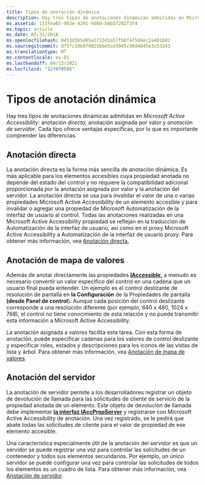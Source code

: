 ```yaml
---
title: Tipos de anotación dinámica
description: Hay tres tipos de anotaciones dinámicas admitidas en Microsoft Active Accessibility anotación directa, anotación asignada por valor y anotación de servidor. Cada tipo ofrece ventajas específicas, por lo que es importante comprender las diferencias.
ms.assetid: 113fea65-982e-4291-9d60-bbb57282f3f4
ms.topic: article
ms.date: 05/31/2018
ms.openlocfilehash: 0453d3b5d05e2713d1a57fb0f475d4ec2a481b02
ms.sourcegitcommit: d75fc10b9f0825bbe5ce5045c90d4045e3c53243
ms.translationtype: MT
ms.contentlocale: es-ES
ms.lasthandoff: 09/13/2021
ms.locfileid: "127070595"
---
```

# <a name="types-of-dynamic-annotation"></a>Tipos de anotación dinámica

Hay tres tipos de anotaciones dinámicas admitidas en *Microsoft Active Accessibility:* anotación *directa,* anotación asignada por valor y *anotación de servidor*. Cada tipo ofrece ventajas específicas, por lo que es importante comprender las diferencias.

## <a name="direct-annotation"></a>Anotación directa

La anotación directa es la forma más sencilla de anotación dinámica. Es más aplicable para los elementos accesibles cuya propiedad anotada no depende del estado del control y no requiere la compatibilidad adicional proporcionada por la anotación asignada por valor y la anotación del servidor. La anotación directa se usa para invalidar el valor de una o varias propiedades Microsoft Active Accessibility de un elemento accesible y para invalidar o agregar una propiedad de Microsoft Automatización de la interfaz de usuario al control. Todas las anotaciones realizadas en una Microsoft Active Accessibility propiedad se reflejan en la traducción de Automatización de la interfaz de usuario, así como en el proxy Microsoft Active Accessibility a Automatización de la interfaz de usuario proxy. Para obtener más información, vea [Anotación directa.](direct-annotation.md)

## <a name="value-map-annotation"></a>Anotación de mapa de valores

Además de anotar directamente las propiedades [**IAccessible,**](/windows/desktop/api/oleacc/nn-oleacc-iaccessible) a menudo es necesario convertir un valor específico del control en una cadena que un usuario final pueda entender. Un ejemplo es el control deslizante de resolución de pantalla en **la Configuración** de la Propiedades de pantalla **(desde** **Panel de control**). Aunque cada posición del control deslizante corresponde a una resolución diferente (por ejemplo, 640 x 480, 1024 x 768), el control no tiene conocimiento de esta relación y no puede transmitir esta información a Microsoft Active Accessibility.

La anotación asignada a valores facilita esta tarea. Con esta forma de anotación, puede especificar cadenas para los valores de control deslizante y especificar roles, estados y descripciones para los iconos de las vistas de lista y árbol. Para obtener más información, vea [Anotación de mapa de valores](value-map-annotation.md).

## <a name="server-annotation"></a>Anotación del servidor

La anotación de servidor permite a los desarrolladores registrar un objeto de devolución de llamada para las solicitudes de cliente de servicio de la propiedad anotada de un elemento. Este objeto de devolución de llamada debe implementar [**la interfaz IAccPropServer**](/windows/desktop/api/oleacc/nn-oleacc-iaccpropserver) y registrarse con Microsoft Active Accessibility de anotación. Una vez registrado, se le pedirá que abate todas las solicitudes de cliente para el valor de propiedad de ese elemento accesible.

Una característica especialmente útil de la anotación del servidor es que un servidor se puede registrar una vez para controlar las solicitudes de un contenedor y todos sus elementos secundarios. Por ejemplo, un único servidor se puede configurar una vez para controlar las solicitudes de todos los elementos es un cuadro de lista. Para obtener más información, vea [Anotación de servidor](server-annotation.md).

 

 




